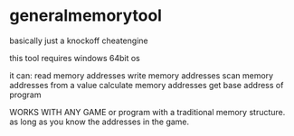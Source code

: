 # generalmemorytool
basically just a knockoff cheatengine

this tool requires windows 64bit os

it can:
read memory addresses
write memory addresses
scan memory addresses from a value
calculate memory addresses
get base address of program

WORKS WITH ANY GAME or program with a traditional memory structure. 
as long as you know the addresses in the game. 
